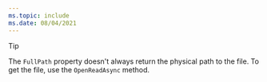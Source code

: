 ```yaml
---
ms.topic: include
ms.date: 08/04/2021
---
```


> [!TIP]
> The `FullPath` property doesn't always return the physical path to the file. To get the file, use the `OpenReadAsync` method.
